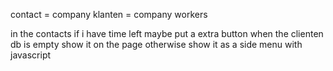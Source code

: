 contact = company
klanten = company workers

in the contacts if i have time left maybe put a extra button when the clienten db is empty show it on the page otherwise show it as a side menu with javascript
